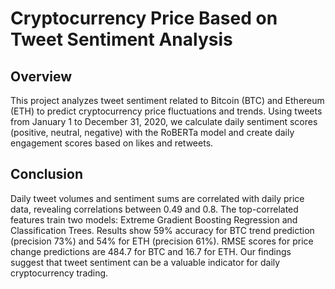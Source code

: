 # Cryptocurrency Price Based on Tweet Sentiment Analysis

## Overview
This project analyzes tweet sentiment related to Bitcoin (BTC) and Ethereum (ETH) to predict cryptocurrency price fluctuations and trends. Using tweets from January 1 to December 31, 2020, we calculate daily sentiment scores (positive, neutral, negative) with the RoBERTa model and create daily engagement scores based on likes and retweets.

## Conclusion
Daily tweet volumes and sentiment sums are correlated with daily price data, revealing correlations between 0.49 and 0.8. The top-correlated features train two models: Extreme Gradient Boosting Regression and Classification Trees. Results show 59% accuracy for BTC trend prediction (precision 73%) and 54% for ETH (precision 61%). RMSE scores for price change predictions are 484.7 for BTC and 16.7 for ETH. Our findings suggest that tweet sentiment can be a valuable indicator for daily cryptocurrency trading.
